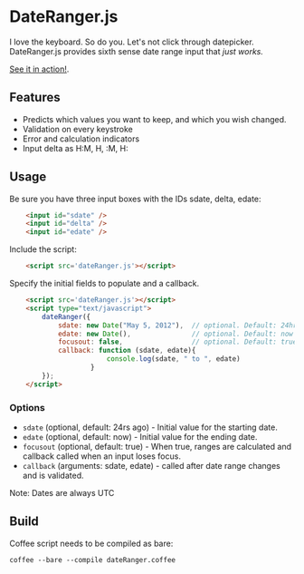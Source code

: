 # DateRanger.js
I love the keyboard. So do you. Let's not click through datepicker. DateRanger.js provides sixth sense date range input that *just works.*

[See it in action!](http://jhaubrich.github.io/DateRanger.js/).

## Features
- Predicts which values you want to keep, and which you wish changed.
- Validation on every keystroke
- Error and calculation indicators
- Input delta as H:M, H, :M, H:

## Usage
Be sure you have three input boxes with the IDs sdate, delta, edate:
``` html
    <input id="sdate" />
    <input id="delta" />
    <input id="edate" />
```
Include the script:
``` html
    <script src='dateRanger.js'></script>
```
Specify the initial fields to populate and a callback.
``` html
    <script src='dateRanger.js'></script>
    <script type="text/javascript">
        dateRanger({
            sdate: new Date("May 5, 2012"),  // optional. Default: 24hrs ago
            edate: new Date(),               // optional. Default: now
            focusout: false,                 // optional. Default: true
            callback: function (sdate, edate){
                        console.log(sdate, " to ", edate)
                    }
        });
    </script>
```
### Options
- `sdate` (optional, default: 24rs ago) - Initial value for the starting date.
- `edate` (optional, default: now) - Initial value for the ending date.
- `focusout` (optional, default: true) - When true, ranges are calculated and callback called when an input loses focus.
- `callback` (arguments: sdate, edate) - called after date range changes and is validated.

Note: Dates are always UTC

## Build
Coffee script needs to be compiled as bare:

    coffee --bare --compile dateRanger.coffee

